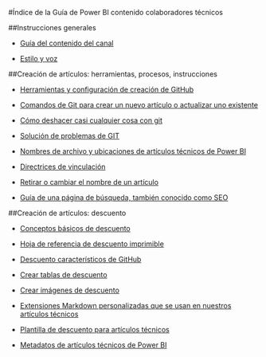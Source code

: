 <properties title="" pageTitle="Índice de la Guía de Power BI contenido colaboradores técnicos" description="Muestra los artículos disponibles en la Guía de los Power BI contenido colaboradores técnicos para powerbi.microsoft.com." metaKeywords="" services="" solutions="" documentationCenter="" authors="mblythe" videoId="" scriptId="" manager="dongill" />

<tags ms.service="contributor-guide" ms.devlang="" ms.topic="article" ms.tgt_pltfrm="" ms.workload="" ms.date="12/19/2014" ms.author="mblythe" />

#Índice de la Guía de Power BI contenido colaboradores técnicos

##Instrucciones generales

- [Guía del contenido del canal](./content-channel-guidance.md)

- [Estilo y voz](./style-and-voice.md)


##Creación de artículos: herramientas, procesos, instrucciones

- [Herramientas y configuración de creación de GitHub](./tools-and-setup.md)

- [Comandos de Git para crear un nuevo artículo o actualizar uno existente](./git-commands-for-master.md)

- [Cómo deshacer casi cualquier cosa con git](https://github.com/blog/2019-how-to-undo-almost-anything-with-git)

- [Solución de problemas de GIT](https://microsoft.sharepoint.com/teams/azurecontentguidance/wiki/Pages/Git%20Troubleshooting.aspx)

- [Nombres de archivo y ubicaciones de artículos técnicos de Power BI](./file-names-and-locations.md)

- [Directrices de vinculación](./create-links-markdown.md/)

- [Retirar o cambiar el nombre de un artículo](./retire-or-rename-an-article.md)

- [Guía de una página de búsqueda, también conocido como SEO](./powerbi-search-page-guidance.md)


##Creación de artículos: descuento

- [Conceptos básicos de descuento](https://help.github.com/articles/markdown-basics/)

- [Hoja de referencia de descuento imprimible](./media/documents/markdown-cheatsheet.pdf?raw=true)

- [Descuento característicos de GitHub](https://help.github.com/articles/github-flavored-markdown/)

- [Crear tablas de descuento](./create-tables-markdown.md)

- [Crear imágenes de descuento](./create-images-markdown.md)

- [Extensiones Markdown personalizadas que se usan en nuestros artículos técnicos](./custom-markdown-extensions.md)

- [Plantilla de descuento para artículos técnicos](../examples/_markdown-template.md)

- [Metadatos de artículos técnicos de Power BI](./article-metadata.md)
